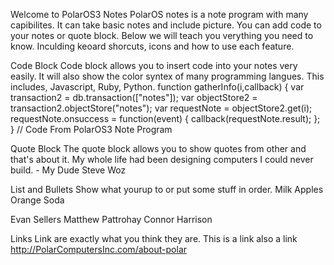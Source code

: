 Welcome to PolarOS3 Notes
PolarOS notes is a note program with many capibilites. It can take basic notes and include picture. You can add code to your notes or quote block. Below we will teach you verything you need to know. Inculding keoard shorcuts, icons and how to use each feature.

Code Block
Code block allows you to insert code
into your notes very easily. It will also
show the color syntex of many
programming langues. This includes,
Javascript, Ruby, Python.
function gatherInfo(i,callback) {
  var transaction2 = db.transaction(["notes"]);
  var objectStore2 = transaction2.objectStore("notes");
  var requestNote = objectStore2.get(i);
    requestNote.onsuccess = function(event) {
      callback(requestNote.result);
    };
}
// Code From PolarOS3 Note Program

Quote Block
The quote block allows you to show
quotes from other and that's about it.
My whole life had been designing computers I could never build.
																	-	My Dude Steve Woz

List and Bullets
Show what yourup to or put some
stuff in order.
Milk
Apples
Orange Soda

Evan Sellers
Matthew Pattrohay
Connor Harrison

Links
Link are exactly what you think
they are.
This is a link
also a link
http://PolarComputersInc.com/about-polar
